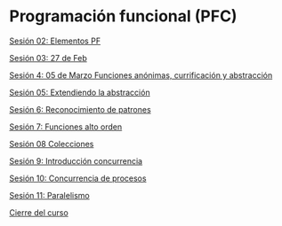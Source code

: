 # Programación funcional (PFC)

[Sesión 02: Elementos PF](Programacio%CC%81n%20funcional%20(PFC)%20867fa0ffd0ca4bfdb5efd04570630a5a/Sesio%CC%81n%2002%20Elementos%20PF%20c4ccfcaadaaa419cbf7e14a685294cdc.md)

[Sesión 03: 27 de Feb](Programacio%CC%81n%20funcional%20(PFC)%20867fa0ffd0ca4bfdb5efd04570630a5a/Sesio%CC%81n%2003%2027%20de%20Feb%20b4a4e2f84c264975b97a2ac5f620b902.md)

[Sesión 4: 05 de Marzo Funciones anónimas, currificación y abstracción](Programacio%CC%81n%20funcional%20(PFC)%20867fa0ffd0ca4bfdb5efd04570630a5a/Sesio%CC%81n%204%2005%20de%20Marzo%20Funciones%20ano%CC%81nimas,%20currifi%2006be50c297564e93be5f28fb1406eb30.md)

[Sesión 05: Extendiendo la abstracción](Programacio%CC%81n%20funcional%20(PFC)%20867fa0ffd0ca4bfdb5efd04570630a5a/Sesio%CC%81n%2005%20Extendiendo%20la%20abstraccio%CC%81n%20fd75fcbda7634e1e9413e61312e7268c.md)

[Sesión 6: Reconocimiento de patrones](Programacio%CC%81n%20funcional%20(PFC)%20867fa0ffd0ca4bfdb5efd04570630a5a/Sesio%CC%81n%206%20Reconocimiento%20de%20patrones%2020369032a4c945eea158160d5f410015.md)

[Sesión 7: Funciones alto orden](Programacio%CC%81n%20funcional%20(PFC)%20867fa0ffd0ca4bfdb5efd04570630a5a/Sesio%CC%81n%207%20Funciones%20alto%20orden%207c768280883048cb8413de02a86898ee.md)

[Sesión 08 Colecciones](Programacio%CC%81n%20funcional%20(PFC)%20867fa0ffd0ca4bfdb5efd04570630a5a/Sesio%CC%81n%2008%20Colecciones%20f94cc5d25eb1489bacc1b96226d147cd.md)

[Sesión 9: Introducción concurrencia](Programacio%CC%81n%20funcional%20(PFC)%20867fa0ffd0ca4bfdb5efd04570630a5a/Sesio%CC%81n%209%20Introduccio%CC%81n%20concurrencia%20b6148edf5f4341f28f89964e01af01c4.md)

[Sesión 10: Concurrencia de procesos](Programacio%CC%81n%20funcional%20(PFC)%20867fa0ffd0ca4bfdb5efd04570630a5a/Sesio%CC%81n%2010%20Concurrencia%20de%20procesos%200eeea466083a42e8aed299b58942a551.md)

[Sesión 11: Paralelismo](Programacio%CC%81n%20funcional%20(PFC)%20867fa0ffd0ca4bfdb5efd04570630a5a/Sesio%CC%81n%2011%20Paralelismo%2076d5f24d371a4cfb99b51453b0e94a1f.md)

[Cierre del curso](Programacio%CC%81n%20funcional%20(PFC)%20867fa0ffd0ca4bfdb5efd04570630a5a/Cierre%20del%20curso%20a4379ef02c5b4e508af07163806be1eb.md)